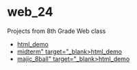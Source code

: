 # web_24
Projects from 8th Grade Web class

<ul>
  <li><a href=">html_demo" target=_blank>html_demo</a></li>
  <li><a href=">btsn_project" target="_blank>html_demo</a></li>
  <li><a href="css_demo_2" target="_blank>html_demo</a></li>
  <li><a href=">midterm" target="_blank>html_demo</a></li>
  <li><a href=">js_demo" target="_blank>html_demo</a></li>
  <li><a href=">majic_8ball" target="_blank>html_demo</a></li>
</ul>
